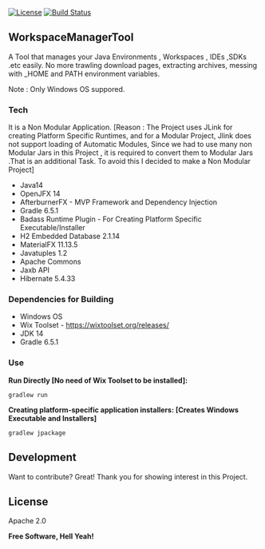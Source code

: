 [![License](https://img.shields.io/badge/License-Apache%202.0-blue.svg)](https://github.com/beryx-gist/badass-jlink-example-richtextfx/blob/master/LICENSE)
[![Build Status](https://img.shields.io/travis/beryx-gist/badass-jlink-example-richtextfx/master.svg?label=Build)](https://travis-ci.org/beryx-gist/badass-jlink-example-richtextfx)

## WorkspaceManagerTool ## 

A Tool that manages your Java Environments , Workspaces , IDEs ,SDKs .etc easily.
No more trawling download pages, extracting archives, messing with _HOME and PATH environment variables.

Note : Only Windows OS suppored.



### Tech

It is a Non Modular Application. [Reason  : The Project uses JLink for creating Platform Specific Runtimes, and for a Modular Project, Jlink does not support loading of Automatic Modules,
Since we had to use many non Modular Jars in this Project , it is required to convert them to Modular Jars .That is an additional Task. To avoid this I decided to make a Non Modular Project] 

* Java14
* OpenJFX 14
* AfterburnerFX - MVP Framework and Dependency Injection
* Gradle 6.5.1
* Badass Runtime Plugin - For Creating Platform Specific Executable/Installer
* H2 Embedded Database 2.1.14
* MaterialFX 11.13.5
* Javatuples 1.2
* Apache Commons
* Jaxb API
* Hibernate 5.4.33 


### Dependencies for Building

* Windows OS
* Wix Toolset - https://wixtoolset.org/releases/
* JDK 14
* Gradle 6.5.1



### Use
**Run Directly [No need of Wix Toolset to be installed]:**
```
gradlew run
```
**Creating platform-specific application installers: [Creates Windows Executable and Installers]**
```
gradlew jpackage
```

## Development

Want to contribute? Great! Thank you for showing interest in this Project.


## License

Apache 2.0

**Free Software, Hell Yeah!**



